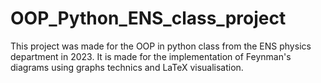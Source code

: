# OOP_Python_ENS_class_project
This project was made for the OOP in python class from the ENS physics department in 2023.
It is made for the implementation of Feynman's diagrams using graphs technics and LaTeX visualisation.
